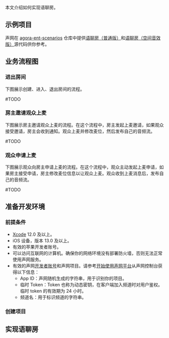本文介绍如何实现语聊房。

## 示例项目

声网在 [agora-ent-scenarios](https://github.com/AgoraIO-Usecase/agora-ent-scenarios) 仓库中提供[语聊房（普通版）](https://github.com/AgoraIO-Usecase/agora-ent-scenarios/tree/v3.0.0-all-iOS/iOS/AgoraEntScenarios/Scenes/VoiceChatRoom)和[语聊房（空间音效版）](https://github.com/AgoraIO-Usecase/agora-ent-scenarios/tree/v3.0.0-all-iOS/iOS/AgoraEntScenarios/Scenes/SpatialAudio)源代码供你参考。

## 业务流程图

### 进出房间

下图展示创建、进入、退出房间的流程。

#TODO

### 房主邀请观众上麦

下图展示房主邀请观众上麦的流程。在这个流程中，房主发起上麦邀请，如果观众接受邀请，房主会收到通知。观众上麦并修改麦位，然后发布自己的音频流。

#TODO

### 观众申请上麦

下图展示观众向房主申请上麦的流程。在这个流程中，观众主动发起上麦申请，如果房主接受申请，房主修改麦位信息以让观众上麦。观众收到上麦消息后，发布自己的音频流。

#TODO

## 准备开发环境

### 前提条件

- [Xcode](https://apps.apple.com/cn/app/xcode/id497799835?mt=12) 12.0 及以上。
 - iOS 设备，版本 13.0 及以上。
 - 有效的苹果开发者账号。
 - 可以访问互联网的计算机。确保你的网络环境没有部署防火墙，否则无法正常使用声网服务。
 - 有效的声网[开发者账号](https://docs.agora.io/cn/Agora%20Platform/sign_in_and_sign_up)和声网项目。请参考[开始使用声网平台](https://docs.agora.io/cn/Agora%20Platform/get_appid_token?platform=All%20Platforms)从声网控制台获得以下信息：
   - App ID：声网随机生成的字符串，用于识别你的项目。
   - 临时 Token：Token 也称为动态密钥，在客户端加入频道时对用户鉴权。临时 token 的有效期为 24 小时。
   - 频道名：用于标识频道的字符串。


### 创建项目


## 实现语聊房

